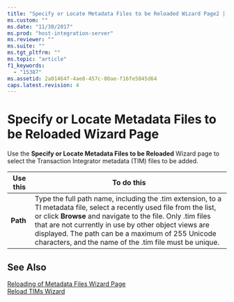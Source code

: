 ```yaml
---
title: "Specify or Locate Metadata Files to be Reloaded Wizard Page2 | Microsoft Docs"
ms.custom: ""
ms.date: "11/30/2017"
ms.prod: "host-integration-server"
ms.reviewer: ""
ms.suite: ""
ms.tgt_pltfrm: ""
ms.topic: "article"
f1_keywords: 
  - "15387"
ms.assetid: 2a01464f-4ae8-457c-80ae-f16fe5845d64
caps.latest.revision: 4
---
```

# Specify or Locate Metadata Files to be Reloaded Wizard Page
Use the **Specify or Locate Metadata Files to be Reloaded** Wizard page to select the Transaction Integrator metadata (TIM) files to be added.  
  
|Use this|To do this|  
|--------------|----------------|  
|**Path**|Type the full path name, including the .tim extension, to a TI metadata file, select a recently used file from the list, or click **Browse** and navigate to the file. Only .tim files that are not currently in use by other object views are displayed. The path can be a maximum of 255 Unicode characters, and the name of the .tim file must be unique.|  
  
## See Also  
 [Reloading of Metadata Files Wizard Page](../core/reloading-of-metadata-files-wizard-page1.md)   
 [Reload TIMs Wizard](../core/reload-tims-wizard1.md)